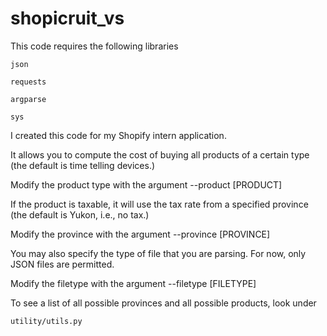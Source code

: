 # shopicruit_vs

This code requires the following libraries
    
    json

    requests
    
    argparse
    
    sys

I created this code for my Shopify intern application.

It allows you to compute the cost of buying all products of a certain type (the default is time telling devices.)

Modify the product type with the argument
    --product [PRODUCT]

If the product is taxable, it will use the tax rate from a specified province (the default is Yukon, i.e., no tax.)

Modify the province with the argument
    --province [PROVINCE]

You may also specify the type of file that you are parsing. For now, only JSON files are permitted.

Modify the filetype with the argument
    --filetype [FILETYPE]

To see a list of all possible provinces and all possible products, look under
    
    utility/utils.py
